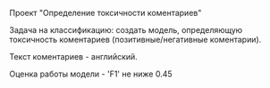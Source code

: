 Проект "Определение токсичности коментариев"

Задача на классификацию: создать модель, определяющую токсичность коментариев (позитивные/негативные коментарии).

Текст коментариев - английский.

Оценка работы модели - 'F1' не ниже 0.45
